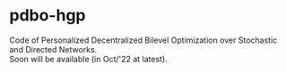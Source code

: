 # pdbo-hgp
Code of Personalized Decentralized Bilevel Optimization over Stochastic and Directed Networks.  
Soon will be available (in Oct/'22 at latest).
